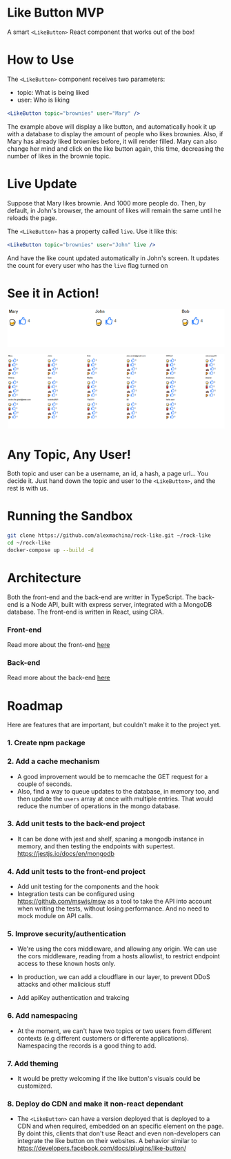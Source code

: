 # Like Button MVP

A smart `<LikeButton>` React component that works out of the box!

# How to Use

The `<LikeButton>` component receives two parameters:

- topic: What is being liked
- user: Who is liking

```jsx
<LikeButton topic="brownies" user="Mary" />
```

The example above will display a like button, and automatically hook it up with a database to display the amount of people who likes brownies.
Also, if Mary has already liked brownies before, it will render filled.
Mary can also change her mind and click on the like button again, this time, decreasing the number of likes in the brownie topic.

# Live Update

Suppose that Mary likes brownie. And 1000 more people do.
Then, by default, in John's browser, the amount of likes will remain the same until he reloads the page.

The `<LikeButton>` has a property called `live`. Use it like this:

```jsx
<LikeButton topic="brownies" user="John" live />
```

And have the like count updated automatically in John's screen.
It updates the count for every user who has the `live` flag turned on

# See it in Action!

![](front-end/preview/likes.gif)

![](front-end/preview/likes-many-users.gif)

# Any Topic, Any User!

Both topic and user can be a username, an id, a hash, a page url...
You decide it. Just hand down the topic and user to the `<LikeButton>`, and the rest is with us.

# Running the Sandbox

```bash
git clone https://github.com/alexmachina/rock-like.git ~/rock-like
cd ~/rock-like
docker-compose up --build -d
```

# Architecture

Both the front-end and the back-end are writter in TypeScript.
The back-end is a Node API, built with express server, integrated with a MongoDB database.
The front-end is written in React, using CRA.

### Front-end

Read more about the front-end [here](front-end/README.md)

### Back-end

Read more about the back-end [here](rest-api/README.md)

# Roadmap

Here are features that are important, but couldn't make it to the project yet.

### 1. Create npm package

### 2. Add a cache mechanism

- A good improvement would be to memcache the GET request for a couple of seconds.
- Also, find a way to queue updates to the database, in memory too, and then update the `users` array at once with multiple entries. That would reduce the number of operations in the mongo database.

### 3. Add unit tests to the back-end project

- It can be done with jest and shelf, spaning a mongodb instance in memory, and then testing the endpoints with supertest. https://jestjs.io/docs/en/mongodb

### 4. Add unit tests to the front-end project

- Add unit testing for the components and the hook
- Integration tests can be configured using https://github.com/mswjs/msw as a tool to take the API into account when writing the tests, without losing performance. And no need to mock module on API calls.

### 5. Improve security/authentication

- We're using the cors middleware, and allowing any origin. We can use the cors middleware, reading from a hosts allowlist, to restrict endpoint access to these known hosts only.

- In production, we can add a cloudflare in our layer, to prevent DDoS attacks and other malicious stuff

- Add apiKey authentication and trakcing

### 6. Add namespacing

- At the moment, we can't have two topics or two users from different contexts (e.g different customers or differente applications). Namespacing the records is a good thing to add.

### 7. Add theming

- It would be pretty welcoming if the like button's visuals could be customized.

### 8. Deploy do CDN and make it non-react dependant

- The `<LikeButton>` can have a version deployed that is deployed to a CDN and when required, embedded on an specific element on the page. By doint this, clients that don't use React and even non-developers can integrate the like button on their websites. A behavior similar to https://developers.facebook.com/docs/plugins/like-button/
